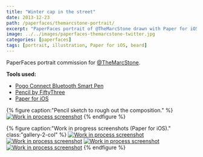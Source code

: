```yaml
---
title: "Winter cap in the street"
date: 2013-12-23
path: /paperfaces/themarcstone-portrait/
excerpt: "PaperFaces portrait of @TheMarcStone drawn with Paper for iOS on an iPad."
image: ../../images/paperfaces-themarcstone-twitter.jpg
categories: [paperfaces]
tags: [portrait, illustration, Paper for iOS, beard]
---
```


PaperFaces portrait commission for [@TheMarcStone](https://twitter.com/TheMarcStone).

**Tools used:**

- [Pogo Connect Bluetooth Smart Pen](https://www.amazon.com/gp/product/B009K448L4/ref=as_li_ss_tl?ie=UTF8&camp=1789&creative=390957&creativeASIN=B009K448L4&linkCode=as2&tag=mademist-20)
- [Pencil by FiftyThree](https://www.amazon.com/FiftyThree-Digital-Stylus-Pencil-iPhone/dp/B01JJBUYR4/ref=as_li_ss_tl?keywords=pencil+53&qid=1550586265&s=gateway&sr=8-3&linkCode=ll1&tag=mademist-20&linkId=0134793cb840affff60f2e45a7f64678&language=en_US)
- [Paper for iOS](https://paper.bywetransfer.com/)

{% figure caption:"Pencil sketch to rough out the composition." %}
[![Work in process screenshot](../../images/paperfaces-themarcstone-process-1-750.jpg)](../../images/paperfaces-themarcstone-process-1-lg.jpg)
{% endfigure %}

{% figure caption:"Work in progress screenshots (Paper for iOS)." class:"gallery-2-col" %}
[![Work in process screenshot](../../images/paperfaces-themarcstone-process-2-600.jpg)](../../images/paperfaces-themarcstone-process-2-lg.jpg)
[![Work in process screenshot](../../images/paperfaces-themarcstone-process-3-600.jpg)](../../images/paperfaces-themarcstone-process-3-lg.jpg)
[![Work in process screenshot](../../images/paperfaces-themarcstone-process-4-600.jpg)](../../images/paperfaces-themarcstone-process-4-lg.jpg)
[![Work in process screenshot](../../images/paperfaces-themarcstone-process-5-600.jpg)](../../images/paperfaces-themarcstone-process-5-lg.jpg)
{% endfigure %}
